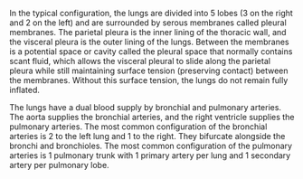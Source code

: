 In the typical configuration, the lungs are divided into 5 lobes (3 on the right and 2 on the left) and are surrounded by serous membranes called pleural membranes. The parietal pleura is the inner lining of the thoracic wall, and the visceral pleura is the outer lining of the lungs. Between the membranes is a potential space or cavity called the pleural space that normally contains scant fluid, which allows the visceral pleural to slide along the parietal pleura while still maintaining surface tension (preserving contact) between the membranes. Without this surface tension, the lungs do not remain fully inflated.

The lungs have a dual blood supply by bronchial and pulmonary arteries. The aorta supplies the bronchial arteries, and the right ventricle supplies the pulmonary arteries. The most common configuration of the bronchial arteries is 2 to the left lung and 1 to the right. They bifurcate alongside the bronchi and bronchioles. The most common configuration of the pulmonary arteries is 1 pulmonary trunk with 1 primary artery per lung and 1 secondary artery per pulmonary lobe.